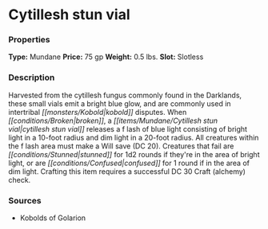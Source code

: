 ﻿---
Title: "Cytillesh stun vial"
Type: "Mundane"
Price: "75 gp"
Weight: "0.5 lbs."
Slot: "Slotless"
Description: |
  "Harvested from the cytillesh fungus commonly found in the Darklands, these small vials emit a bright blue glow, and are commonly used in intertribal kobold disputes. When broken, a cytillesh stun vial releases a f lash of blue light consisting of bright light in a 10-foot radius and dim light in a 20-foot radius. All creatures within the f lash area must make a Will save (DC 20). Creatures that fail are stunned for 1d2 rounds if they're in the area of bright light, or are confused for 1 round if in the area of dim light. Crafting this item requires a successful DC 30 Craft (alchemy) check."
Sources: "['Kobolds of Golarion']"
---

# Cytillesh stun vial

### Properties

**Type:** Mundane **Price:** 75 gp **Weight:** 0.5 lbs. **Slot:** Slotless

### Description

Harvested from the cytillesh fungus commonly found in the Darklands, these small vials emit a bright blue glow, and are commonly used in intertribal _[[monsters/Kobold|kobold]]_ disputes. When _[[conditions/Broken|broken]]_, a _[[items/Mundane/Cytillesh stun vial|cytillesh stun vial]]_ releases a f lash of blue light consisting of bright light in a 10-foot radius and dim light in a 20-foot radius. All creatures within the f lash area must make a Will save (DC 20). Creatures that fail are _[[conditions/Stunned|stunned]]_ for 1d2 rounds if they're in the area of bright light, or are _[[conditions/Confused|confused]]_ for 1 round if in the area of dim light. Crafting this item requires a successful DC 30 Craft (alchemy) check.

### Sources

* Kobolds of Golarion
